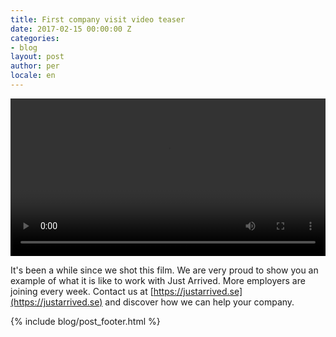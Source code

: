 ```yaml
---
title: First company visit video teaser
date: 2017-02-15 00:00:00 Z
categories:
- blog
layout: post
author: per
locale: en
---
```


<video width="100%" controls src="/assets/blog/first-company-visit.mp4"></video>

It's been a while since we shot this film. We are very proud to show you an example of what it is like to work with Just Arrived​. More employers are joining every week. &zwnj;&zwnj;&zwnj;&zwnj;&zwnj;&zwnj;&zwnj;&zwnj;&zwnj;&zwnj;&zwnj;&zwnj;&zwnj;&zwnj;&zwnj;&zwnj;&zwnj;&zwnj;&zwnj;&zwnj;&zwnj;&zwnj;&zwnj;&zwnj;&zwnj;&zwnj;&zwnj;&zwnj;&zwnj;&zwnj;Contact us at [https://justarrived.se](https://justarrived.se) and discover how we can help your company.

{% include blog/post_footer.html %}
